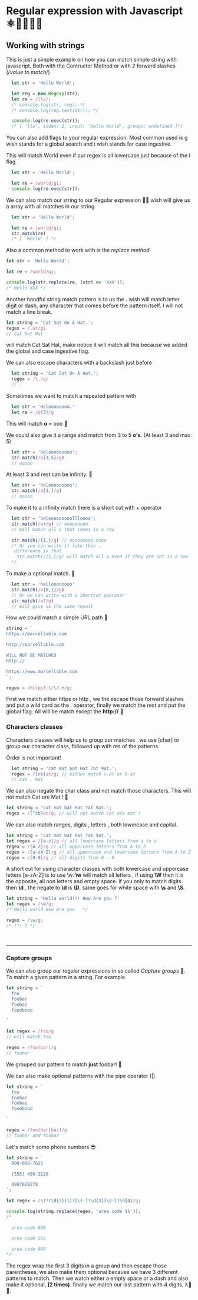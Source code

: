 # Regular expression with Javascript ⚛️🚀🤙🏻🦋

## Working with strings

This is just a simple example on how you can match simple string with javascript. Both with the Contructor Method or with *2* forward slashes (/*value to match*/)

``` javascript
  let str = 'Hello World';

  let reg = new RegExp(str);
  let re = /llo/;
  /* console.log(str, reg); */
  /* console.log(reg.test(str)); */

  console.log(re.exec(str));
  /* [ 'llo', index: 2, input: 'Hello World', groups: undefined ]*/
```

You can also add flags to your regular expression. Most common used is g wish stands for a global search and i wish stands for case ingestive.

This will match World even if our regex is all lowercase just because of the I flag

``` javascript
  let str = 'Hello World';

  let re = /world/gi;
  console.log(re.exec(str));
```

We can also match our string to our Regular expression 💪🏻
wish will give us a array with all matches in our string.

``` js
  let str = 'Hello World';

  let re = /world/gi;
  str.match(re)
  /* [ 'World' ] */
```

Also a common method to work with is the *replace method*

``` js
let str = 'Hello World';

let re = /world/gi;

console.log(str.replace(re, (str) => 'XXX'));
/* Hello XXX */
```

Another handful string match pattern is to us the **.** wish will match letter digit or dash, any character that comes before the pattern itself. I will not match a line break.

``` js
let string = 'Cat Sat On A Hat.';
regex = /.at/gi
// Cat Sat Hat
```

will match Cat Sat Hat, make notice it will match all this because we added the global and case ingestive flag.

We can also escape characters with a backslash just before

``` js
  let string = 'Cat Sat On A Hat.';
  regex = /\./g;
  // .
```

Sometimes we want to match a repeated pattern with

``` js
  let str = 'Heloooooooo.'
  let re = /o{3}/g
```

This will match **o** = ooo 🔁

We could also give it a range and match from 3 to 5 **o's**. (At least 3 and max 5)

``` js
  let str = 'helooooooooo';
  str.match(/o{3,5}/g)
  // ooooo
```

At least 3 and rest can be infinity. 🤠

``` js
  let str = 'helooooooooo';
  str.match(/o{3,}/g)
  // ooooo
```

To make it to a infinity match there is a short cut with + operator

``` js
  let str = 'helooooooooollloooo';
  str.match(/o+/g) // ooooooooo
  // Will match all o that comes in a row

  str.match(/{1,}/g) // ooooooooo oooo
  /* Or you can write it like this ,
   difference is that
    str.match(/{1,}/g) will match all o even if they are not in a row
  */
```

To make a optional match. 🍌

``` js
  let str = 'helloooooooo'
  str.match(/o{0,1}/g)
  // Or we can write with a shortcut operator
  str.match(/o?/g)
  // Will give us the same result
```

How we could match a simple URL path 🦕

``` js
string = `
https://marcellable.com

http://marcellable.com

WILL NOT BE MATCHED
http://

https://www.marcellable.com
`;

regex = /https?:\/\/.+/g;
```

First we match either https or http , we the escape those forward slashes and put a wild card as the . operator, finally we match the rest and put the global flag.
All will be match except the **http://** 🤪

### Characters classes

Characters classes will help us to group our matches , we use [char] to group our character class, followed up with res of the patterns.

Order is not important!

``` js
  let string = 'cat mat bat Hat ?at 9at.';
  regex = /[cb]at/g; // either match c-at or b-at
  // cat , mat
```

We can also negate the char class and not match those characters.
This will not match Cat ore Mat ! 🎱

``` js
let string = 'cat mat bat Hat ?at 9at.';
regex = /[^cb]at/g; // will not match cat ore mat !
```

We can also match ranges, digits , letters , both lowercase and capital.

``` js
let string = 'cat mat bat Hat ?at 9at.';
let regex = /[a-z]/g // all lowercase letters from a to z
regex = /[A-Z]/g // all uppercase letters from A to Z
regex = /[a-zA-Z]/g // all uppercase and lowercase letters from A to Z a to z
regex = /[0-9]/g // all digits from 0 - 9
```

A short cut for using character classes with both lowercase and uppercase letters [a-zA-Z] is to use \w.
**\w** will match all letters , if using **\W** then it is the opposite, all non letters and empty space.
if you only  to match digits then **\d** , the negate to **\d** is **\D**, same goes for white space with **\s** and **\S**.

``` js
let string = 'Hello world!!! How Are you ?'
let regex = /\w/g;
/*'Hello world How Are you   */

regex = /\w/g;
/* !!! ? */
```

<br />
<hr />

### Capture groups

We can also group our regular expressions in so called *Capture groups* 🥨.
To match a given pattern in a string.
For example.

``` js
let string = `
  foo
  foobar
  foobaz
  fooobooo

`

let regex = /foo/g
// will match foo

regex = /foo(bar)/g
// foobar
```

We grouped our pattern to match **just** foobar! 🎸

We can also make optional patterns with the pipe operator (|).

``` js
let string = `
  foo
  foobar
  foobaz
  fooobooo

`

regex = /foo(bar|baz)/g
// foobar and foobaz
```

Let's match some phone numbers 😎

``` js
let string = `
  800-000-7621

  (555) 456-2120

  0987620278
`;

let regex = /\(?(\d{3})\)?[\s-]?\d{3}[\s-]?\d{4}/g;

console.log(string.replace(regex, 'area code $1'));
/*

  area code 800

  area code 555

  area code 098
*/
```

The regex wrap the first 3 digits in a group and then escape those parentheses, we also make them optional because we have 3 different patterns to match.
Then we watch either a empty space or a dash and also make it optional, **(2 times)**.
finally we match our last pattern with 4 digits. λ🚀🌸.
